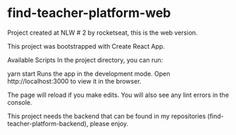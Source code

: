 # find-teacher-platform-web
Project created at NLW # 2 by rocketseat, this is the web version.

This project was bootstrapped with Create React App.

Available Scripts
In the project directory, you can run:

yarn start
Runs the app in the development mode.
Open http://localhost:3000 to view it in the browser.

The page will reload if you make edits.
You will also see any lint errors in the console.

This project needs the backend that can be found in my repositories (find-teacher-platform-backend), please enjoy.
